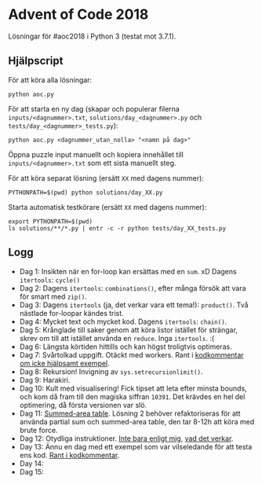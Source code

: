 Advent of Code 2018
===================

Lösningar för #aoc2018 i Python 3 (testat mot 3.7.1).

Hjälpscript
-----------

För att köra alla lösningar:

    python aoc.py
    
För att starta en ny dag (skapar och populerar filerna `inputs/<dagnummer>.txt`, `solutions/day_<dagnummer>.py` och
`tests/day_<dagnummer>_tests.py`):

    python aoc.py <dagnummer_utan_nolla> "<namn på dag>"

Öppna puzzle input manuellt och kopiera innehållet till `inputs/<dagnummer>.txt` som ett sista manuellt steg.

För att köra separat lösning (ersätt `XX` med dagens nummer):

    PYTHONPATH=$(pwd) python solutions/day_XX.py
    
Starta automatisk testkörare (ersätt `XX` med dagens nummer):

    export PYTHONPATH=$(pwd)
    ls solutions/**/*.py | entr -c -r python tests/day_XX_tests.py

Logg
----

 * Dag 1: Insikten när en for-loop kan ersättas med en `sum`. xD Dagens `itertools`: `cycle()`
 * Dag 2: Dagens `itertools`: `combinations()`, efter många försök att vara för smart med `zip()`.
 * Dag 3: Dagens `itertools` (ja, det verkar vara ett tema!): `product()`. Två nästlade for-loopar kändes trist.
 * Dag 4: Mycket text och mycket kod. Dagens `itertools`: `chain()`.
 * Dag 5: Krånglade till saker genom att köra listor istället för strängar, skrev om till att istället använda en 
   `reduce`. Inga `itertools`. :(
 * Dag 6: Längsta körtiden hittills och kan högst troligtvis optimeras.
 * Dag 7: Svårtolkad uppgift. Otäckt med workers. Rant i [kodkommentar om icke hjälpsamt 
   exempel](https://github.com/madr/redesigned-system/blob/master/solutions/day_07.py#L63-L70).
 * Dag 8: Rekursion! Invigning av `sys.setrecursionlimit()`.
 * Dag 9: Harakiri.
 * Dag 10: Kult med visualisering! Fick tipset att leta efter minsta bounds, och kom då fram till den magiska siffran 
   `10391`. Det krävdes en hel del optimering, då första versionen var slö.
 * Dag 11: [Summed-area table](https://en.wikipedia.org/wiki/Summed-area_table). Lösning 2 behöver refaktoriseras för
   att använda partial sum och summed-area table, den tar 8-12h att köra med brute force.
 * Dag 12: Otydliga instruktioner. [Inte bara enligt mig](https://www.reddit.com/r/adventofcode/comments/a5gt7h/day12_part_1_explanation_for_the_example/),
    [vad det verkar](https://www.reddit.com/r/adventofcode/comments/a5eztl/2018_day_12_solutions/).
 * Day 13: Ännu en dag med ett exempel som var vilseledande för att testa ens kod. 
   [Rant i kodkommentar](https://github.com/madr/redesigned-system/blob/master/solutions/day_13.py#L108-L141).
 * Day 14:
 * Dag 15: 